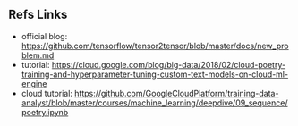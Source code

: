## Refs Links ##

- official blog: https://github.com/tensorflow/tensor2tensor/blob/master/docs/new_problem.md
- tutorial: https://cloud.google.com/blog/big-data/2018/02/cloud-poetry-training-and-hyperparameter-tuning-custom-text-models-on-cloud-ml-engine
- cloud tutorial: https://github.com/GoogleCloudPlatform/training-data-analyst/blob/master/courses/machine_learning/deepdive/09_sequence/poetry.ipynb
